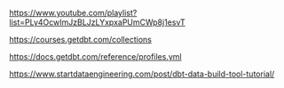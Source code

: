 
https://www.youtube.com/playlist?list=PLy4OcwImJzBLJzLYxpxaPUmCWp8j1esvT

https://courses.getdbt.com/collections

https://docs.getdbt.com/reference/profiles.yml

https://www.startdataengineering.com/post/dbt-data-build-tool-tutorial/